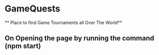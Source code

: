 # GameQuests
** Place to find Game Tournaments all Over The World**
## On Opening the page by running the command (npm start)
